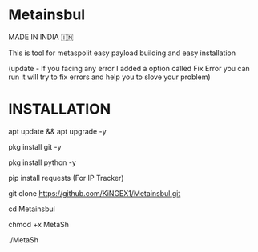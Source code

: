# Metainsbul

MADE IN INDIA 🇮🇳

This is tool for metaspolit easy payload building and easy installation 

(update - If you facing any error I added a option called Fix Error you can run it will try to fix errors and help you to slove your problem)

# INSTALLATION

apt update && apt upgrade -y

pkg install git -y

pkg install python -y

pip install requests (For IP Tracker)

git clone https://github.com/KiNGEX1/Metainsbul.git

cd Metainsbul

chmod +x MetaSh

./MetaSh
